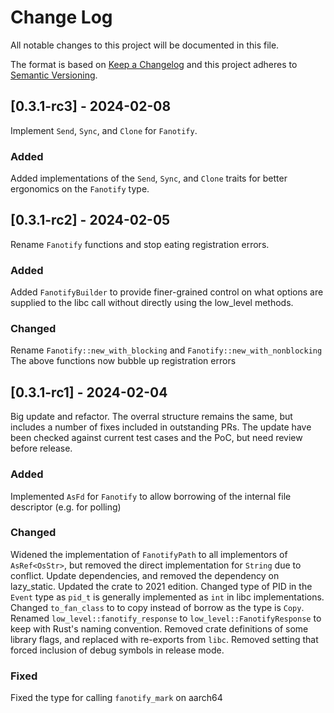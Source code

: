 
# Change Log
All notable changes to this project will be documented in this file.
 
The format is based on [Keep a Changelog](http://keepachangelog.com/)
and this project adheres to [Semantic Versioning](http://semver.org/).

## [0.3.1-rc3] - 2024-02-08

Implement `Send`, `Sync`, and `Clone` for `Fanotify`.

### Added
Added implementations of the `Send`, `Sync`, and `Clone` traits for better ergonomics on the `Fanotify` type.

## [0.3.1-rc2] - 2024-02-05

Rename `Fanotify` functions and stop eating registration errors.

### Added
Added `FanotifyBuilder` to provide finer-grained control on what options are supplied to the libc call without directly using the low_level methods.

### Changed
Rename `Fanotify::new_with_blocking` and `Fanotify::new_with_nonblocking`
The above functions now bubble up registration errors
 
## [0.3.1-rc1] - 2024-02-04
 
Big update and refactor. The overral structure remains the same, but includes a number of fixes included in outstanding PRs. The update have been checked against current test cases and the PoC, but need review before release.
 
### Added
Implemented `AsFd` for `Fanotify` to allow borrowing of the internal file descriptor (e.g. for polling)
 
### Changed
Widened the implementation of `FanotifyPath` to all implementors of `AsRef<OsStr>`, but removed the direct implementation for `String` due to conflict.
Update dependencies, and removed the dependency on lazy_static.
Updated the crate to 2021 edition.
Changed type of PID in the `Event` type as `pid_t` is generally implemented as `int` in libc implementations.
Changed `to_fan_class` to to copy instead of borrow as the type is `Copy`.
Renamed `low_level::fanotify_response` to `low_level::FanotifyResponse` to keep with Rust's naming convention.
Removed crate definitions of some library flags, and replaced with re-exports from `libc`.
Removed setting that forced inclusion of debug symbols in release mode.
 
### Fixed
Fixed the type for calling `fanotify_mark` on aarch64